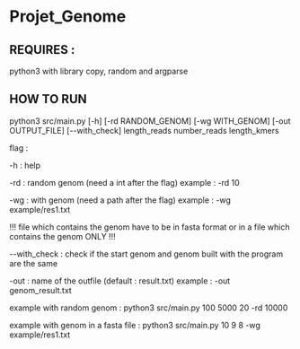# Projet_Genome

REQUIRES :
-------------

python3 with library copy, random and argparse


HOW TO RUN
---------------

python3 src/main.py  [-h] [-rd RANDOM_GENOM] [-wg WITH_GENOM] [-out OUTPUT_FILE] [--with_check] length_reads number_reads length_kmers

flag :

-h : help

-rd : random genom (need a int after the flag)   example : -rd 10

-wg : with genom (need a path after the flag)    example : -wg example/res1.txt

!!! file which contains the genom have to be in fasta format or in a file which contains the genom ONLY !!!

--with_check : check if the start genom and genom built with the program are the same

-out : name of the outfile (default : result.txt)    example : -out genom_result.txt




example with random genom :  python3 src/main.py 100 5000 20 -rd 10000

example with genom in a fasta file :  python3 src/main.py 10 9 8 -wg example/res1.txt


